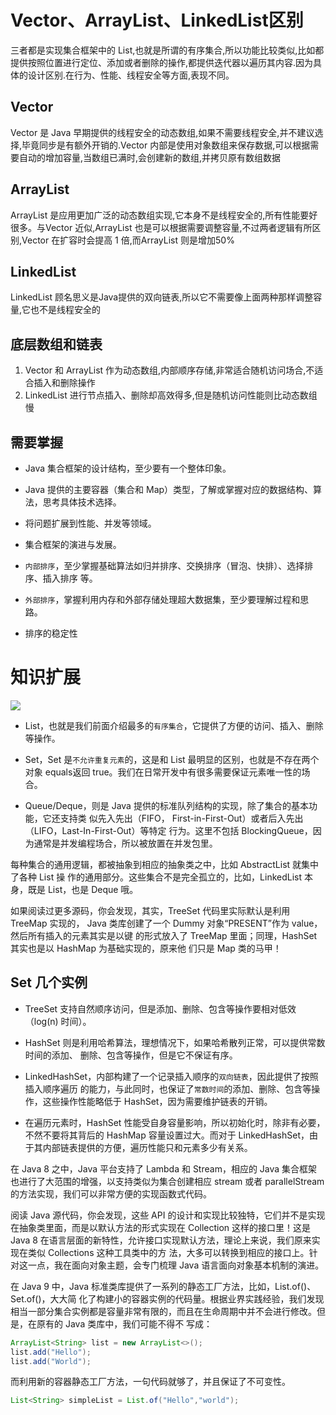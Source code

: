 # Vector、ArrayList、LinkedList区别

三者都是实现集合框架中的 List,也就是所谓的有序集合,所以功能比较类似,比如都提供按照位置进行定位、添加或者删除的操作,都提供迭代器以遍历其内容.因为具体的设计区别.在行为、性能、线程安全等方面,表现不同。

## Vector
Vector 是 Java 早期提供的线程安全的动态数组,如果不需要线程安全,并不建议选择,毕竟同步是有额外开销的.Vector 内部是使用对象数组来保存数据,可以根据需要自动的增加容量,当数组已满时,会创建新的数组,并拷贝原有数组数据

## ArrayList
ArrayList 是应用更加广泛的动态数组实现,它本身不是线程安全的,所有性能要好很多。与Vector 近似,ArrayList 也是可以根据需要调整容量,不过两者逻辑有所区别,Vector 在扩容时会提高 1 倍,而ArrayList 则是增加50%

## LinkedList
LinkedList 顾名思义是Java提供的双向链表,所以它不需要像上面两种那样调整容量,它也不是线程安全的

## 底层数组和链表
1. Vector 和 ArrayList 作为动态数组,内部顺序存储,非常适合随机访问场合,不适合插入和删除操作
2. LinkedList 进行节点插入、删除却高效得多,但是随机访问性能则比动态数组慢

## 需要掌握
- Java 集合框架的设计结构，至少要有一个整体印象。
- Java 提供的主要容器（集合和 Map）类型，了解或掌握对应的数据结构、算法，思考具体技术选择。

- 将问题扩展到性能、并发等领域。
- 集合框架的演进与发展。

- `内部排序`，至少掌握基础算法如归并排序、交换排序（冒泡、快排）、选择排序、插入排序
等。
- `外部排序`，掌握利用内存和外部存储处理超大数据集，至少要理解过程和思路。

- 排序的稳定性

# 知识扩展

![](http://ww1.sinaimg.cn/large/006rAlqhly1g0z21mut6ij30ik09bq3x.jpg)

- List，也就是我们前面介绍最多的`有序集合`，它提供了方便的访问、插入、删除等操作。

- Set，Set 是`不允许重复元素`的，这是和 List 最明显的区别，也就是不存在两个对象 equals返回 true。我们在日常开发中有很多需要保证元素唯一性的场合。

- Queue/Deque，则是 Java 提供的标准队列结构的实现，除了集合的基本功能，它还支持类
似先入先出（FIFO， First-in-First-Out）或者后入先出（LIFO，Last-In-First-Out）等特定
行为。这里不包括 BlockingQueue，因为通常是并发编程场合，所以被放置在并发包里。

每种集合的通用逻辑，都被抽象到相应的抽象类之中，比如 AbstractList 就集中了各种 List 操
作的通用部分。这些集合不是完全孤立的，比如，LinkedList 本身，既是 List，也是 Deque
哦。

如果阅读过更多源码，你会发现，其实，TreeSet 代码里实际默认是利用 TreeMap 实现的，
Java 类库创建了一个 Dummy 对象“PRESENT”作为 value，然后所有插入的元素其实是以键
的形式放入了 TreeMap 里面；同理，HashSet 其实也是以 HashMap 为基础实现的，原来他
们只是 Map 类的马甲！

## Set 几个实例

- TreeSet 支持自然顺序访问，但是添加、删除、包含等操作要相对低效（log(n) 时间）。

- HashSet 则是利用哈希算法，理想情况下，如果哈希散列正常，可以提供常数时间的添加、
删除、包含等操作，但是它不保证有序。

- LinkedHashSet，内部构建了一个记录插入顺序的`双向链表`，因此提供了按照插入顺序遍历
的能力，与此同时，也保证了`常数时间`的添加、删除、包含等操作，这些操作性能略低于
HashSet，因为需要维护链表的开销。

- 在遍历元素时，HashSet 性能受自身容量影响，所以初始化时，除非有必要，不然不要将其背后的 HashMap 容量设置过大。而对于 LinkedHashSet，由于其内部链表提供的方便，遍历性能只和元素多少有关系。


在 Java 8 之中，Java 平台支持了 Lambda 和 Stream，相应的 Java 集合框架也进行了大范围的增强，以支持类似为集合创建相应 stream 或者 parallelStream 的方法实现，我们可以非常方便的实现函数式代码。


阅读 Java 源代码，你会发现，这些 API 的设计和实现比较独特，它们并不是实现在抽象类里面，而是以默认方法的形式实现在 Collection 这样的接口里！这是 Java 8 在语言层面的新特性，允许接口实现默认方法，理论上来说，我们原来实现在类似 Collections 这种工具类中的方
法，大多可以转换到相应的接口上。针对这一点，我在面向对象主题，会专门梳理 Java 语言面向对象基本机制的演进。

在 Java 9 中，Java 标准类库提供了一系列的静态工厂方法，比如，List.of()、Set.of()，大大简
化了构建小的容器实例的代码量。根据业界实践经验，我们发现相当一部分集合实例都是容量非常有限的，而且在生命周期中并不会进行修改。但是，在原有的 Java 类库中，我们可能不得不
写成：
```java
ArrayList<String> list = new ArrayList<>();
list.add("Hello");
list.add("World");
```
而利用新的容器静态工厂方法，一句代码就够了，并且保证了不可变性。

```java
List<String> simpleList = List.of("Hello","world");

```
